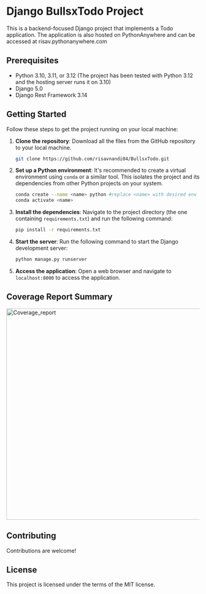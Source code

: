 # Django BullsxTodo Project

This is a backend-focused Django project that implements a Todo application. The application is also hosted on PythonAnywhere and can be accessed at risav.pythonanywhere.com

## Prerequisites

- Python 3.10, 3.11, or 3.12 (The project has been tested with Python 3.12 and the hosting server runs it on 3.10)
- Django 5.0
- Django Rest Framework 3.14

## Getting Started

Follow these steps to get the project running on your local machine:

1. **Clone the repository**: Download all the files from the GitHub repository to your local machine.

    ```bash
    git clone https://github.com/risavnandi04/BullsxTodo.git
    ```

2. **Set up a Python environment**: It's recommended to create a virtual environment using `conda` or a similar tool. This isolates the project and its dependencies from other Python projects on your system.

    ```bash
    conda create --name <name> python #replace <name> with desired env name
    conda activate <name>
    ```

3. **Install the dependencies**: Navigate to the project directory (the one containing `requirements.txt`) and run the following command:

    ```bash
    pip install -r requirements.txt
    ```

4. **Start the server**: Run the following command to start the Django development server:

    ```bash
    python manage.py runserver
    ```

5. **Access the application**: Open a web browser and navigate to `localhost:8000` to access the application.

## Coverage Report Summary

<img width="551" alt="Coverage_report" src="https://github.com/risavnandi04/BullsxTodo/assets/79854041/0ca30fe0-1fef-4d02-aeca-429da25641ac">


## Contributing

Contributions are welcome!

## License

This project is licensed under the terms of the MIT license.

